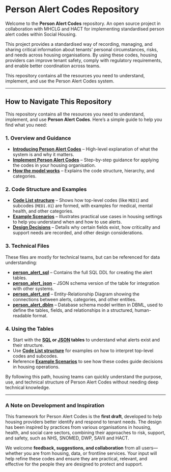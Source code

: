 # Person Alert Codes Repository

Welcome to the **Person Alert Codes** repository. An open source project in collaboration with MHCLG and HACT for implementing standardised person alert codes within Social Housing. 

This project provides a standardised way of recording, managing, and sharing critical information about tenants’ personal circumstances, risks, and needs across housing organisations. By using these codes, housing providers can improve tenant safety, comply with regulatory requirements, and enable better coordination across teams.

This repository contains all the resources you need to understand, implement, and use the Person Alert Codes system.

---

## How to Navigate This Repository

This repository contains all the resources you need to understand, implement, and use **Person Alert Codes**. Here’s a simple guide to help you find what you need:

### 1. Overview and Guidance
- **[Introducing Person Alert Codes](./Introducing%20Person%20Alert%20Codes.md)** – High-level explanation of what the system is and why it matters.  
- **[Implement Person Alert Codes](./Implement%20Person%20Alert%20Codes.md)** – Step-by-step guidance for applying the codes in your housing organisation.  
- **[How the model works](./How%20the%20model%20works.md)** – Explains the code structure, hierarchy, and categories.

### 2. Code Structure and Examples
- **[Code List structure](./Code%20List%20structure.md)** – Shows how top-level codes (like `MED1`) and subcodes (`MED1.01`) are formed, with examples for medical, mental health, and other categories.  
- **[Example Scenarios](./Example%20Scenarios.md)** – Illustrates practical use cases in housing settings to help you understand when and how to use alerts.  
- **[Design Decisions](./Design%20Decisions.md)** – Details why certain fields exist, how criticality and support needs are recorded, and other design considerations.

### 3. Technical Files
These files are mostly for technical teams, but can be referenced for data understanding:
- **[person_alert_sql](./person_alert_sql)** – Contains the full SQL DDL for creating the alert tables.
- **[person_alert_json](./person_alert_json)** – JSON schema version of the table for integration with other systems.  
- **[person_alert_erd](./person_alert_erd)** – Entity-Relationship Diagram showing the connections between alerts, categories, and other entities.  
- **[person_alert_dblm](./person_alert_dblm)** – Database schema model written in DBML, used to define the tables, fields, and relationships in a structured, human-readable format.

### 4. Using the Tables
- Start with the **[SQL](./person_alert_sql) or [JSON](./person_alert_json) tables** to understand what alerts exist and their structure.  
- Use **[Code List structure](./Code%20List%20structure.md)** for examples on how to interpret top-level codes and subcodes.  
- Reference **[Example Scenarios](./Example%20Scenarios.md)** to see how these codes guide decisions in housing operations.  

By following this path, housing teams can quickly understand the purpose, use, and technical structure of Person Alert Codes without needing deep technical knowledge.

---

### A Note on Development and Inspiration

This framework for Person Alert Codes is the **first draft**, developed to help housing providers better identify and respond to tenant needs. The design has been inspired by practices from various organisations in housing, health, and social care sectors, combining their approaches to risk, support, and safety, such as NHS, SNOMED, DWP, SAVII and HACT.  

We welcome **feedback, suggestions, and collaboration** from all users—whether you are from housing, data, or frontline services. Your input will help refine these codes and ensure they are practical, relevant, and effective for the people they are designed to protect and support.

